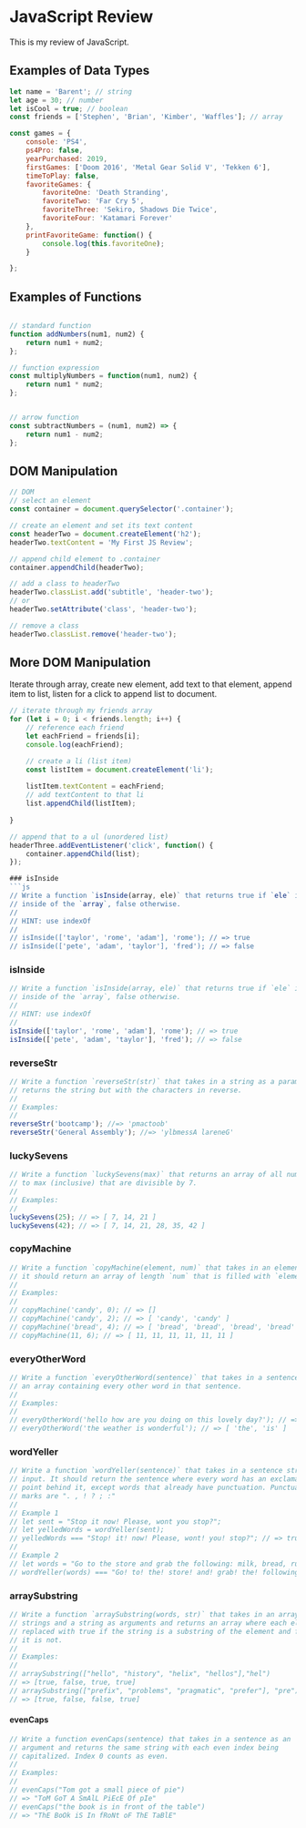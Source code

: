 # JavaScript Review
This is my review of JavaScript. 

## Examples of Data Types
```javascript
let name = 'Barent'; // string
let age = 30; // number
let isCool = true; // boolean 
const friends = ['Stephen', 'Brian', 'Kimber', 'Waffles']; // array

const games = {
    console: 'PS4',
    ps4Pro: false,
    yearPurchased: 2019,
    firstGames: ['Doom 2016', 'Metal Gear Solid V', 'Tekken 6'],
    timeToPlay: false,
    favoriteGames: {
        favoriteOne: 'Death Stranding',
        favoriteTwo: 'Far Cry 5',
        favoriteThree: 'Sekiro, Shadows Die Twice',
        favoriteFour: 'Katamari Forever'
    },
    printFavoriteGame: function() {
        console.log(this.favoriteOne);
    }

};
```

## Examples of Functions
```javascript

// standard function
function addNumbers(num1, num2) {
    return num1 + num2;
};

// function expression
const multiplyNumbers = function(num1, num2) {
    return num1 * num2;
};


// arrow function 
const subtractNumbers = (num1, num2) => {
    return num1 - num2;
};
```

## DOM Manipulation 
```javascript
// DOM 
// select an element
const container = document.querySelector('.container');

// create an element and set its text content
const headerTwo = document.createElement('h2');
headerTwo.textContent = 'My First JS Review'; 

// append child element to .container
container.appendChild(headerTwo);

// add a class to headerTwo
headerTwo.classList.add('subtitle', 'header-two');
// or 
headerTwo.setAttribute('class', 'header-two');

// remove a class
headerTwo.classList.remove('header-two');
```

## More DOM Manipulation
Iterate through array, create new element, add text to that element, append item to list, listen for a click to append list to document.
```javascript
// iterate through my friends array
for (let i = 0; i < friends.length; i++) {
    // reference each friend
    let eachFriend = friends[i];
    console.log(eachFriend);

    // create a li (list item)
    const listItem = document.createElement('li');
    
    listItem.textContent = eachFriend;
    // add textContent to that li
    list.appendChild(listItem);
    
}

// append that to a ul (unordered list)
headerThree.addEventListener('click', function() {
    container.appendChild(list);
});

### isInside
```js
// Write a function `isInside(array, ele)` that returns true if `ele` is an element
// inside of the `array`, false otherwise.
//
// HINT: use indexOf
//
// isInside(['taylor', 'rome', 'adam'], 'rome'); // => true
// isInside(['pete', 'adam', 'taylor'], 'fred'); // => false
```

### isInside
```js
// Write a function `isInside(array, ele)` that returns true if `ele` is an element
// inside of the `array`, false otherwise.
//
// HINT: use indexOf
//
isInside(['taylor', 'rome', 'adam'], 'rome'); // => true
isInside(['pete', 'adam', 'taylor'], 'fred'); // => false
```
### reverseStr
```js
// Write a function `reverseStr(str)` that takes in a string as a parameter and
// returns the string but with the characters in reverse.
//
// Examples:
//
reverseStr('bootcamp'); //=> 'pmactoob'
reverseStr('General Assembly'); //=> 'ylbmessA lareneG'
```
### luckySevens
```js
// Write a function `luckySevens(max)` that returns an array of all numbers up
// to max (inclusive) that are divisible by 7.
//
// Examples:
//
luckySevens(25); // => [ 7, 14, 21 ]
luckySevens(42); // => [ 7, 14, 21, 28, 35, 42 ]
```
### copyMachine
```js
// Write a function `copyMachine(element, num)` that takes in an element and a number
// it should return an array of length `num` that is filled with `element`.
//
// Examples:
//
// copyMachine('candy', 0); // => []
// copyMachine('candy', 2); // => [ 'candy', 'candy' ]
// copyMachine('bread', 4); // => [ 'bread', 'bread', 'bread', 'bread' ]
// copyMachine(11, 6); // => [ 11, 11, 11, 11, 11, 11 ]
```
### everyOtherWord
```js
// Write a function `everyOtherWord(sentence)` that takes in a sentence and returns
// an array containing every other word in that sentence.
//
// Examples:
//
// everyOtherWord('hello how are you doing on this lovely day?'); // => [ 'hello', 'are', 'doing', 'this', 'day?' ]
// everyOtherWord('the weather is wonderful'); // => [ 'the', 'is' ]
```
### wordYeller
```js
// Write a function `wordYeller(sentence)` that takes in a sentence string as
// input. It should return the sentence where every word has an exclamation
// point behind it, except words that already have punctuation. Punctuation
// marks are ". , ! ? ; :"
//
// Example 1
// let sent = "Stop it now! Please, wont you stop?";
// let yelledWords = wordYeller(sent);
// yelledWords === "Stop! it! now! Please, wont! you! stop?"; // => true
//
// Example 2
// let words = "Go to the store and grab the following: milk, bread, run, and cake";
// wordYeller(words) === "Go! to! the! store! and! grab! the! following: milk, bread, run, and! cake!"; // => true
```
### arraySubstring
```js
// Write a function `arraySubstring(words, str)` that takes in an array of
// strings and a string as arguments and returns an array where each element is
// replaced with true if the string is a substring of the element and false if
// it is not.
//
// Examples:
//
// arraySubstring(["hello", "history", "helix", "hellos"],"hel")
// => [true, false, true, true]
// arraySubstring(["prefix", "problems", "pragmatic", "prefer"], "pre")
// => [true, false, false, true]
```
#### evenCaps
```js
// Write a function evenCaps(sentence) that takes in a sentence as an
// argument and returns the same string with each even index being
// capitalized. Index 0 counts as even.
//
// Examples:
//
// evenCaps("Tom got a small piece of pie")
// => "ToM GoT A SmAlL PiEcE Of pIe"
// evenCaps("the book is in front of the table")
// => "ThE BoOk iS In fRoNt oF ThE TaBlE"
```